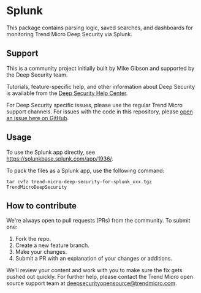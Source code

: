 # Splunk

This package contains parsing logic, saved searches, and dashboards for monitoring Trend Micro Deep Security via Splunk.

## Support

This is a community project initially built by Mike Gibson and supported by the Deep Security team.

Tutorials, feature-specific help, and other information about Deep Security is available from the [Deep Security Help Center](https://help.deepsecurity.trendmicro.com/Welcome.html). 

For Deep Security specific issues, please use the regular Trend Micro support channels. For issues with the code in this repository, please [open an issue here on GitHub](https://github.com/deep-security/splunk/issues).

## Usage

To use the Splunk app directly, see https://splunkbase.splunk.com/app/1936/.

To pack the files as a Splunk app, use the following command:
```shell
tar cvfz trend-micro-deep-security-for-splunk_xxx.tgz TrendMicroDeepSecurity
```

## How to contribute

We're always open to pull requests (PRs) from the community. To submit one:

1. Fork the repo.
2. Create a new feature branch.
3. Make your changes.
4. Submit a PR with an explanation of your changes or additions.

We'll review your content and work with you to make sure the fix gets pushed out quickly. For further help, please contact the Trend Micro open source support team at deepsecurityopensource@trendmicro.com.